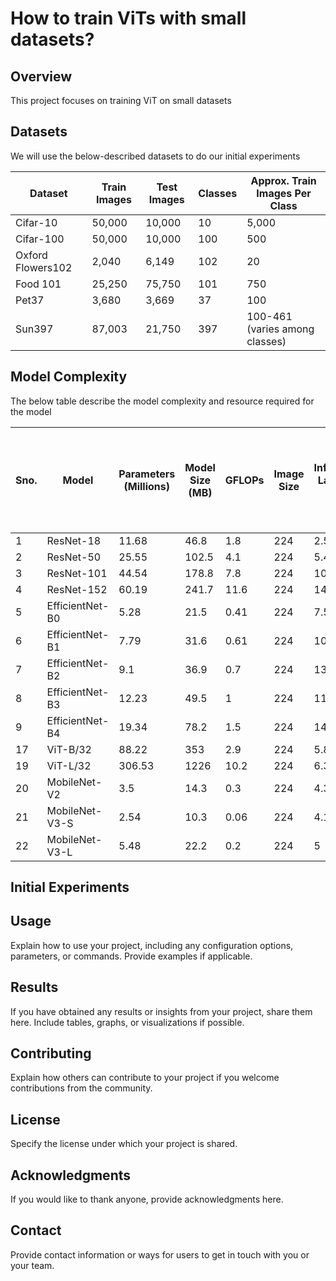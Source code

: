 
# How to train ViTs with small datasets?

## Overview

This project focuses on training ViT on small datasets

## Datasets

We will use the below-described datasets to do our initial experiments

| Dataset           | Train Images | Test Images | Classes | Approx. Train Images Per Class |
|-------------------|--------------|-------------|---------|--------------------------------|
| Cifar-10          | 50,000       | 10,000      | 10      | 5,000                          |
| Cifar-100         | 50,000       | 10,000      | 100     | 500                            |
| Oxford Flowers102 | 2,040        | 6,149       | 102     | 20                             |
| Food 101          | 25,250       | 75,750      | 101     | 750                            |
| Pet37             | 3,680        | 3,669       | 37      | 100                            |
| Sun397            | 87,003       | 21,750      | 397     | 100-461 (varies among classes) |


## Model Complexity

The below table describe the model complexity and resource required for the model 

| Sno. | Model           | Parameters (Millions) | Model Size (MB) | GFLOPs | Image Size | Inference Latency (ms) | GPU Memory Consumption for batch size 32 (MB) | Time to train 1 batch size of 32 (ms) |
|------|-----------------|-----------------------|-----------------|--------|------------|------------------------|--------------------------------------------|-------------------------------------|
| 1    | ResNet-18       | 11.68                 | 46.8            | 1.8    | 224        | 2.57                   | 2194                                       | 41                                  |
| 2    | ResNet-50       | 25.55                 | 102.5           | 4.1    | 224        | 5.47                   | 4624                                       | 123                                 |
| 3    | ResNet-101      | 44.54                 | 178.8           | 7.8    | 224        | 10.6                   | 6084                                       | 200                                 |
| 4    | ResNet-152      | 60.19                 | 241.7           | 11.6   | 224        | 14.4                   | 7866                                       | 285                                 |
| 5    | EfficientNet-B0 | 5.28                  | 21.5            | 0.41   | 224        | 7.51                   | 4254                                       | 74                                  |
| 6    | EfficientNet-B1 | 7.79                  | 31.6            | 0.61   | 224        | 10.27                  | 5398                                       | 105                                 |
| 7    | EfficientNet-B2 | 9.1                   | 36.9            | 0.7    | 224        | 13.49                  | 5570                                       | 111                                 |
| 8    | EfficientNet-B3 | 12.23                 | 49.5            | 1      | 224        | 11.39                  | 6876                                       | 143                                 |
| 9    | EfficientNet-B4 | 19.34                 | 78.2            | 1.5    | 224        | 14.34                  | 8760                                       | 195                                 |
| 17   | ViT-B/32        | 88.22                 | 353             | 2.9    | 224        | 5.8                    | 3714                                       | 112                                 |
| 19   | ViT-L/32        | 306.53                | 1226            | 10.2   | 224        | 6.3                    | 8774                                       | 350                                 |
| 20   | MobileNet-V2    | 3.5                   | 14.3            | 0.3    | 224        | 4.3                    | 3822                                       | 55                                  |
| 21   | MobileNet-V3-S  | 2.54                  | 10.3            | 0.06   | 224        | 4.1                    | 1718                                       | 21                                  |
| 22   | MobileNet-V3-L  | 5.48                  | 22.2            | 0.2    | 224        | 5                      | 2866                                       | 42                                  |




## Initial Experiments



## Usage

Explain how to use your project, including any configuration options, parameters, or commands. Provide examples if applicable.

## Results

If you have obtained any results or insights from your project, share them here. Include tables, graphs, or visualizations if possible.

## Contributing

Explain how others can contribute to your project if you welcome contributions from the community.

## License

Specify the license under which your project is shared.

## Acknowledgments

If you would like to thank anyone, provide acknowledgments here.

## Contact

Provide contact information or ways for users to get in touch with you or your team.

